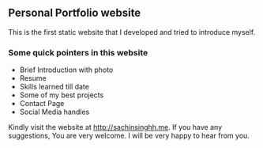 ## Personal Portfolio website

This is the first static website that I developed and tried to introduce myself.

### Some quick pointers in this website
* Brief Introduction with photo
* Resume  
* Skills learned till date
* Some of my best projects
* Contact Page
* Social Media handles

Kindly visit the website at http://sachinsinghh.me. If you have any suggestions, You are very welcome. I will be very happy to hear from you.



